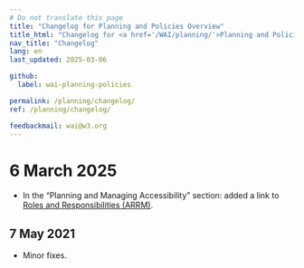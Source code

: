 ```yaml
---
# Do not translate this page
title: "Changelog for Planning and Policies Overview"
title_html: "Changelog for <a href='/WAI/planning/'>Planning and Policies Overview</a>"
nav_title: "Changelog"
lang: en
last_updated: 2025-03-06

github:
  label: wai-planning-policies

permalink: /planning/changelog/
ref: /planning/changelog/

feedbackmail: wai@w3.org
---
```


# 6 March 2025

- In the “Planning and Managing Accessibility” section: added a link to [Roles and Responsibilities (ARRM)](/planning/arrm/).

## 7 May 2021

* Minor fixes.